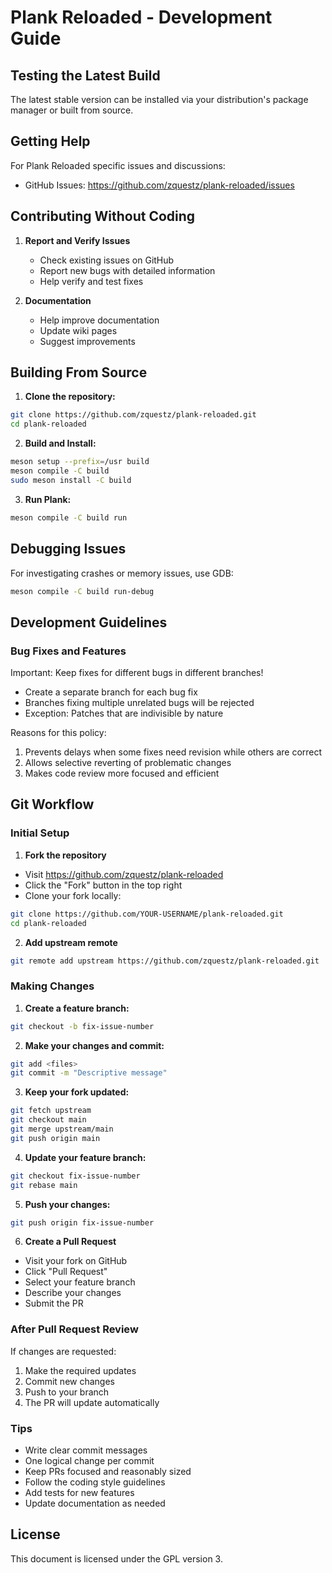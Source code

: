 # Plank Reloaded - Development Guide

## Testing the Latest Build

The latest stable version can be installed via your distribution's package manager or built from source.

## Getting Help

For Plank Reloaded specific issues and discussions:

- GitHub Issues: https://github.com/zquestz/plank-reloaded/issues

## Contributing Without Coding

1. **Report and Verify Issues**

   - Check existing issues on GitHub
   - Report new bugs with detailed information
   - Help verify and test fixes

2. **Documentation**

   - Help improve documentation
   - Update wiki pages
   - Suggest improvements

## Building From Source

1. **Clone the repository:**

```bash
git clone https://github.com/zquestz/plank-reloaded.git
cd plank-reloaded
```

2. **Build and Install:**

```bash
meson setup --prefix=/usr build
meson compile -C build
sudo meson install -C build
```

3. **Run Plank:**

```bash
meson compile -C build run
```

## Debugging Issues

For investigating crashes or memory issues, use GDB:

```bash
meson compile -C build run-debug
```

## Development Guidelines

### Bug Fixes and Features

Important: Keep fixes for different bugs in different branches!

- Create a separate branch for each bug fix
- Branches fixing multiple unrelated bugs will be rejected
- Exception: Patches that are indivisible by nature

Reasons for this policy:

1. Prevents delays when some fixes need revision while others are correct
2. Allows selective reverting of problematic changes
3. Makes code review more focused and efficient

## Git Workflow

### Initial Setup

1. **Fork the repository**

- Visit https://github.com/zquestz/plank-reloaded
- Click the "Fork" button in the top right
- Clone your fork locally:

```bash
git clone https://github.com/YOUR-USERNAME/plank-reloaded.git
cd plank-reloaded
```

2. **Add upstream remote**

```bash
git remote add upstream https://github.com/zquestz/plank-reloaded.git
```

### Making Changes

1. **Create a feature branch:**

```bash
git checkout -b fix-issue-number
```

2. **Make your changes and commit:**

```bash
git add <files>
git commit -m "Descriptive message"
```

3. **Keep your fork updated:**

```bash
git fetch upstream
git checkout main
git merge upstream/main
git push origin main
```

4. **Update your feature branch:**

```bash
git checkout fix-issue-number
git rebase main
```

5. **Push your changes:**

```bash
git push origin fix-issue-number
```

6. **Create a Pull Request**

- Visit your fork on GitHub
- Click "Pull Request"
- Select your feature branch
- Describe your changes
- Submit the PR

### After Pull Request Review

If changes are requested:

1. Make the required updates
2. Commit new changes
3. Push to your branch
4. The PR will update automatically

### Tips

- Write clear commit messages
- One logical change per commit
- Keep PRs focused and reasonably sized
- Follow the coding style guidelines
- Add tests for new features
- Update documentation as needed

## License

This document is licensed under the GPL version 3.
